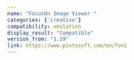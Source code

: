 ```yaml
---
name: "FocusOn Image Viewer "
categories: ['creative']
compatibility: emulation
display_result: "Compatible"
version_from: "1.29"
link: https://www.pintosoft.com/en/foni
---
```


